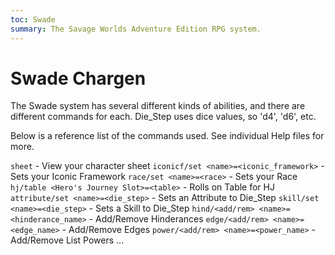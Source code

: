 ```yaml
---
toc: Swade
summary: The Savage Worlds Adventure Edition RPG system.
---
```

# Swade Chargen

The Swade system has several different kinds of abilities, and there are different commands for each.
Die_Step uses dice values, so 'd4', 'd6', etc.

Below is a reference list of the commands used. See individual Help files for more.

`sheet`                                   - View your character sheet
`iconicf/set <name>=<iconic_framework>`   - Sets your Iconic Framework
`race/set <name>=<race>`                  - Sets your Race
`hj/table <Hero's Journey Slot>=<table>`  - Rolls on Table for HJ
`attribute/set <name>=<die_step>`         - Sets an Attribute to Die_Step
`skill/set <name>=<die_step>`             - Sets a Skill to Die_Step
`hind/<add/rem> <name>=<hinderance_name>` - Add/Remove Hinderances
`edge/<add/rem> <name>=<edge_name>`       - Add/Remove Edges
`power/<add/rem> <name>=<power_name>`     - Add/Remove List Powers
...